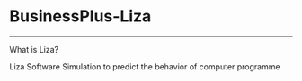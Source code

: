 # BusinessPlus-Liza
*********************
What is Liza?

Liza Software Simulation to predict the behavior of computer programme 
